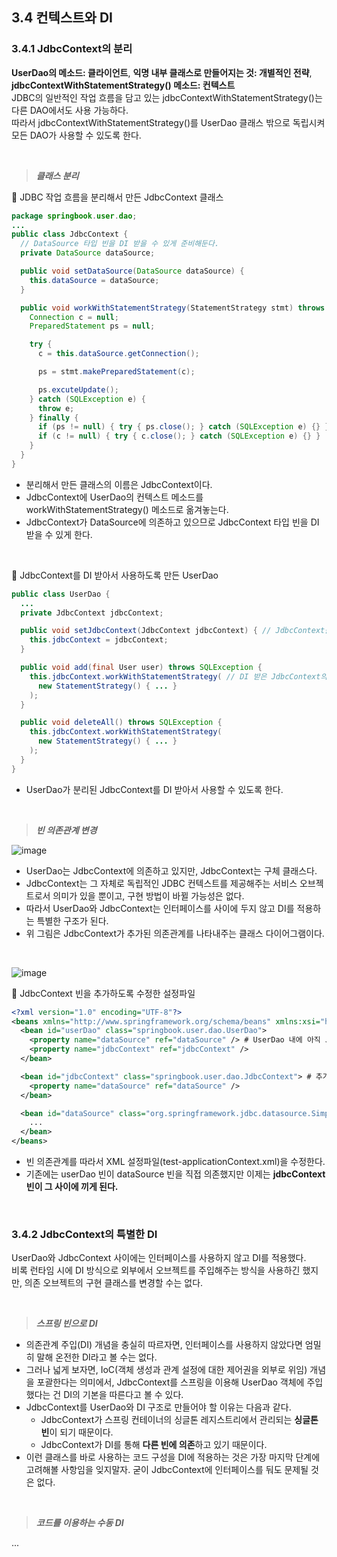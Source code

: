 ## 3.4 컨텍스트와 DI
### 3.4.1 JdbcContext의 분리
**UserDao의 메소드: 클라이언트**, **익명 내부 클래스로 만들어지는 것: 개별적인 전략**, **jdbcContextWithStatementStrategy() 메소드: 컨텍스트** <br/>
JDBC의 일반적인 작업 흐름을 담고 있는 jdbcContextWithStatementStrategy()는 다른 DAO에서도 사용 가능하다. <br/>
따라서 jdbcContextWithStatementStrategy()를 UserDao 클래스 밖으로 독립시켜 모든 DAO가 사용할 수 있도록 한다.

<br/>

> ***클래스 분리***

🔽 JDBC 작업 흐름을 분리해서 만든 JdbcContext 클래스
```java
package springbook.user.dao;
...
public class JdbcContext {
  // DataSource 타입 빈을 DI 받을 수 있게 준비해둔다.
  private DataSource dataSource;

  public void setDataSource(DataSource dataSource) {
    this.dataSource = dataSource;
  }

  public void workWithStatementStrategy(StatementStrategy stmt) throws SQLException { // JdbcContext 클래스 안으로 옮겼으므로 이름도 그에 맞게 수정한다.
    Connection c = null;
    PreparedStatement ps = null;

    try {
      c = this.dataSource.getConnection();

      ps = stmt.makePreparedStatement(c);

      ps.excuteUpdate();
    } catch (SQLException e) {
      throw e;
    } finally {
      if (ps != null) { try { ps.close(); } catch (SQLException e) {} }
      if (c != null) { try { c.close(); } catch (SQLException e) {} }
    }
  }
}
```
- 분리해서 만든 클래스의 이름은 JdbcContext이다.
- JdbcContext에 UserDao의 컨텍스트 메소드를 workWithStatementStrategy() 메소드로 옮겨놓는다.
- JdbcContext가 DataSource에 의존하고 있으므로 JdbcContext 타입 빈을 DI 받을 수 있게 한다.

<br/>

🔽 JdbcContext를 DI 받아서 사용하도록 만든 UserDao
```java
public class UserDao {
  ...
  private JdbcContext jdbcContext;

  public void setJdbcContext(JdbcContext jdbcContext) { // JdbcContext를 DI 받도록 만든다.
    this.jdbcContext = jdbcContext;
  }

  public void add(final User user) throws SQLException {
    this.jdbcContext.workWithStatementStrategy( // DI 받은 JdbcContext의 컨텍스트 메소드를 사용하도록 변경한다.
      new StatementStrategy() { ... }
    );
  }

  public void deleteAll() throws SQLException {
    this.jdbcContext.workWithStatementStrategy(
      new StatementStrategy() { ... }
    );
  }
}
```
- UserDao가 분리된 JdbcContext를 DI 받아서 사용할 수 있도록 한다.

<br/>

> ***빈 의존관계 변경***

![image](https://github.com/Team-Sopetit/server-spring-study/assets/55437339/dd0257ff-20e5-42be-a531-fbebe2900749)

- UserDao는 JdbcContext에 의존하고 있지만, JdbcContext는 구체 클래스다.
- JdbcContext는 그 자체로 독립적인 JDBC 컨텍스트를 제공해주는 서비스 오브젝트로서 의미가 있을 뿐이고, 구현 방법이 바뀔 가능성은 없다.
- 따라서 UserDao와 JdbcContext는 인터페이스를 사이에 두지 않고 DI를 적용하는 특별한 구조가 된다.
- 위 그림은 JdbcContext가 추가된 의존관계를 나타내주는 클래스 다이어그램이다.

<br/>

![image](https://github.com/Team-Sopetit/server-spring-study/assets/55437339/d12fb627-48b3-45a6-8dd7-ea8593889b8b)

🔽 JdbcContext 빈을 추가하도록 수정한 설정파일
```xml
<?xml version="1.0" encoding="UTF-8"?>
<beans xmlns="http://www.springframework.org/schema/beans" xmlns:xsi="http://www.w3.org/2001/XMLSchema-instance" xsi:schemaLocation="http://www.springbook.org/schema/beans http://www.springframework.org/schema/beans/spring-beans.xsd">
  <bean id="userDao" class="springbook.user.dao.UserDao">
    <property name="dataSource" ref="dataSource" /> # UserDao 내에 아직 JdbcContext를 적용하지 않은 메소드가 있어서 제거하지 않았다.
    <property name="jdbcContext" ref="jdbcContext" />
  </bean>

  <bean id="jdbcContext" class="springbook.user.dao.JdbcContext"> # 추가된 JdbcContext 타입 빈
    <property name="dataSource" ref="dataSource" />
  </bean>

  <bean id="dataSource" class="org.springframework.jdbc.datasource.SimpleDriverDataSource" >
    ...
  </bean>
</beans>
```
- 빈 의존관계를 따라서 XML 설정파일(test-applicationContext.xml)을 수정한다.
- 기존에는 userDao 빈이 dataSource 빈을 직접 의존했지만 이제는 **jdbcContext 빈이 그 사이에 끼게 된다.**

<br/>

### 3.4.2 JdbcContext의 특별한 DI
UserDao와 JdbcContext 사이에는 인터페이스를 사용하지 않고 DI를 적용했다. <br/>
비록 런타임 시에 DI 방식으로 외부에서 오브젝트를 주입해주는 방식을 사용하긴 했지만, 의존 오브젝트의 구현 클래스를 변경할 수는 없다.

<br/>

> ***스프링 빈으로 DI***

- 의존관계 주입(DI) 개념을 충실히 따르자면, 인터페이스를 사용하지 않았다면 엄밀히 말해 온전한 DI라고 볼 수는 없다.
- 그러나 넓게 보자면, IoC(객체 생성과 관계 설정에 대한 제어권을 외부로 위임) 개념을 포괄한다는 의미에서, JdbcContext를 스프링을 이용해 UserDao 객체에 주입했다는 건 DI의 기본을 따른다고 볼 수 있다.
- JdbcContext를 UserDao와 DI 구조로 만들어야 할 이유는 다음과 같다.
  - JdbcContext가 스프링 컨테이너의 싱글톤 레지스트리에서 관리되는 **싱글톤 빈**이 되기 때문이다.
  - JdbcContext가 DI를 통해 **다른 빈에 의존**하고 있기 때문이다.
- 이런 클래스를 바로 사용하는 코드 구성을 DI에 적용하는 것은 가장 마지막 단계에 고려해볼 사항임을 잊지말자. 굳이 JdbcContext에 인터페이스를 둬도 문제될 것은 없다.

<br/>

> ***코드를 이용하는 수동 DI***

...
